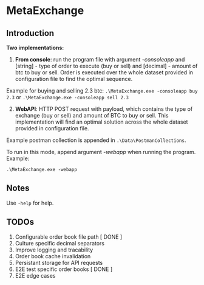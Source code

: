 # MetaExchange
 
## Introduction

**Two implementations:**
1. **From console**: run the program file with argument *-consoleapp* and [string] - type of order to execute (buy or sell) and [decimal] - amount of btc to buy or sell. Order is executed over the whole dataset provided in configuration file to find the optimal sequence.

Example for buying and selling 2.3 btc:
`.\MetaExchange.exe -consoleapp buy 2.3` or
`.\MetaExchange.exe -consoleapp sell 2.3` 

2. **WebAPI**: HTTP POST request with payload, which contains the type of exchange (buy or sell) and amount of BTC to buy or sell. This implementation will find an optimal solution across the whole dataset provided in configuration file.

Example postman collection is appended in `.\Data\PostmanCollections`. 

To run in this mode, append argument *-webapp* when running the program. Example:

`.\MetaExchange.exe -webapp` 

## Notes

Use `-help` for help.


## TODOs

1. Configurable order book file path [ DONE ]
2. Culture specific decimal separators
3. Improve logging and tracability
4. Order book cache invalidation
5. Persistant storage for API requests
6. E2E test specific order books [ DONE ]
7. E2E edge cases

